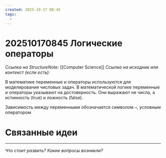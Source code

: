 ```yaml
---
created: 2025-10-17 08:45
tags:
  - 
---
```

# 202510170845 Логические операторы

*Ссылка на StructureNote:* [[Computer Science]]
*Ссылка на исходник или контекст (если есть):* 

В математике переменные и операторы используются для моделирования числовых задач. В математической логике переменные и операторы указывают на достоверность. Они выражают не числа, а истинность (true) и ложность (false).

Зависимость между переменными обозначается символом `→`, условным оператором

# Связанные идеи

---

*Что стоит развить? Какие вопросы возникли?*